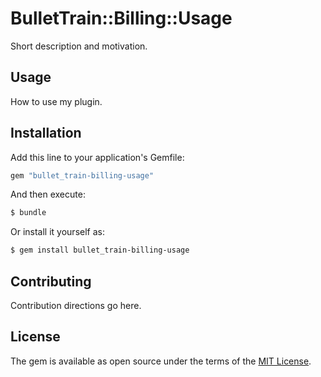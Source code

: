 # BulletTrain::Billing::Usage
Short description and motivation.

## Usage
How to use my plugin.

## Installation
Add this line to your application's Gemfile:

```ruby
gem "bullet_train-billing-usage"
```

And then execute:
```bash
$ bundle
```

Or install it yourself as:
```bash
$ gem install bullet_train-billing-usage
```

## Contributing
Contribution directions go here.

## License
The gem is available as open source under the terms of the [MIT License](https://opensource.org/licenses/MIT).
